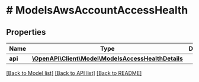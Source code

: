 # # ModelsAwsAccountAccessHealth

## Properties

Name | Type | Description | Notes
------------ | ------------- | ------------- | -------------
**api** | [**\OpenAPI\Client\Model\ModelsAccessHealthDetails**](ModelsAccessHealthDetails.md) |  | [optional]

[[Back to Model list]](../../README.md#models) [[Back to API list]](../../README.md#endpoints) [[Back to README]](../../README.md)
